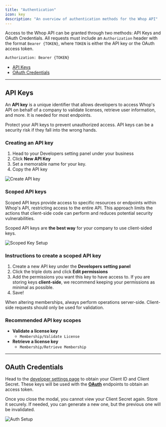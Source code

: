 ```yaml
---
title: "Authentication"
icon: key
description: "An overview of authentication methods for the Whop API"
---
```


Access to the Whop API can be granted through two methods: API Keys and OAuth Credentials. All requests must include an `Authorization` header with the format `Bearer {TOKEN}`, where `TOKEN` is either the API key or the OAuth access token.

```bash
Authorization: Bearer {TOKEN}
```

- [API Keys](/api-reference/v2/authentication#api-keys)
- [OAuth Credentials](/api-reference/v2/authentication#oauth-credentials)

---

## API Keys

An **API key** is a unique identifier that allows developers to access Whop's API on behalf of a company to validate licenses, retrieve user information, and more. It is needed for most endpoints.

<Warning>
  Protect your API keys to prevent unauthorized access. API keys can be a
  security risk if they fall into the wrong hands.
</Warning>

### Creating an API key

1. Head to your Developers setting panel under your business
2. Click **New API Key**
3. Set a memorable name for your key.
4. Copy the API key

![Create API key](https://dev-docs-weld.vercel.app/newapikey.gif)

### Scoped API keys

Scoped API keys provide access to specific resources or endpoints within Whop's API, restricting access to the entire API. This approach limits the actions that client-side code can perform and reduces potential security vulnerabilities.

Scoped API keys are **the best way** for your company to use client-sided keys.

![Scoped Key Setup](https://i.imgur.com/sbMzXjv.gif)

### Instructions to create a scoped API key

1. Create a new API key under the **Developers setting panel**
2. Click the triple dots and click **Edit permissions**
3. Add the permissions you want this key to have access to. If you are storing keys **client-side**, we recommend keeping your permissions as minimal as possible.
4. Save!

<Warning>
  When altering memberships, always perform operations server-side. Client-side
  requests should only be used for validation.
</Warning>

### Recommended API key scopes

- **Validate a license key**
  - `Membership/Validate License`
- **Retrieve a license key**
  - `Membership/Retrieve Membership`

---

## OAuth Credentials

Head to the [developer settings page](https://dash.whop.com/settings/developer) to obtain your Client ID and Client Secret. These keys will be used with the [**OAuth**](/oauth) endpoints to obtain an access token.

<Warning>
  Once you close the modal, you cannot view your Client Secret again. Store it
  securely. If needed, you can generate a new one, but the previous one will be
  invalidated.
</Warning>

![Auth Setup](https://i.imgur.com/Sqptcno.png)
